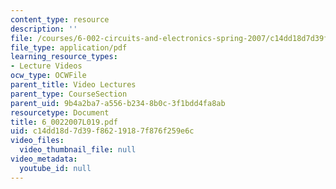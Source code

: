 ```yaml
---
content_type: resource
description: ''
file: /courses/6-002-circuits-and-electronics-spring-2007/c14dd18d7d39f86219187f876f259e6c_6_0022007L019.pdf
file_type: application/pdf
learning_resource_types:
- Lecture Videos
ocw_type: OCWFile
parent_title: Video Lectures
parent_type: CourseSection
parent_uid: 9b4a2ba7-a556-b234-8b0c-3f1bdd4fa8ab
resourcetype: Document
title: 6_0022007L019.pdf
uid: c14dd18d-7d39-f862-1918-7f876f259e6c
video_files:
  video_thumbnail_file: null
video_metadata:
  youtube_id: null
---
```

